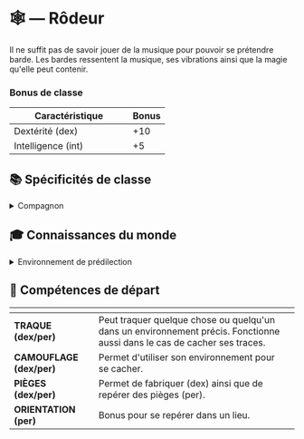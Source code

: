 # 🕸️ — Rôdeur

Il ne suffit pas de savoir jouer de la musique pour pouvoir se prétendre barde. Les bardes ressentent la musique, ses vibrations ainsi que la magie qu'elle peut contenir.&#x20;

### Bonus de classe

<table><thead><tr><th width="194">Caractéristique</th><th>Bonus</th></tr></thead><tbody><tr><td>Dextérité (dex)</td><td>+10</td></tr><tr><td>Intelligence (int)</td><td>+5</td></tr></tbody></table>

## 📚 Spécificités de classe

<details>

<summary>Compagnon</summary>

Possibilité de choisir un compagnon de petite taille ou de taille moyenne parmi ces possibilités, en essayant d'être raccord avec les origines de votre personnage :\
— Rongeur (allant de souris à raton-laveur)\
— Canin (à peu près toutes les races de chien)\
— Félin (à peu près toutes les races de chat)\
— Volatile (allant des oiseaux de compagnie à de petits rapaces)

</details>

## 🎓 Connaissances du monde

<details>

<summary>Environnement de prédilection</summary>

Choisir parmi (peut être région natale ) :

* Terres arides / déserts
* Arctiques
* Forêts
* Marais
* Montagne
* Plaines
* Littoral

</details>

## 📖 Compétences de départ

<table data-card-size="large" data-view="cards" data-full-width="false"><thead><tr><th></th><th></th><th data-hidden data-card-cover data-type="files"></th></tr></thead><tbody><tr><td><strong>TRAQUE (dex/per)</strong></td><td>Peut traquer quelque chose ou quelqu'un dans un environnement précis. Fonctionne aussi dans le cas de cacher ses traces.</td><td></td></tr><tr><td><strong>CAMOUFLAGE (dex/per)</strong></td><td>Permet d'utiliser son environnement pour se cacher.</td><td></td></tr><tr><td><strong>PIÈGES (dex/per)</strong></td><td>Permet de fabriquer (dex) ainsi que de repérer des pièges (per).</td><td></td></tr><tr><td><strong>ORIENTATION (per)</strong></td><td>Bonus pour se repérer dans un lieu.</td><td></td></tr></tbody></table>
